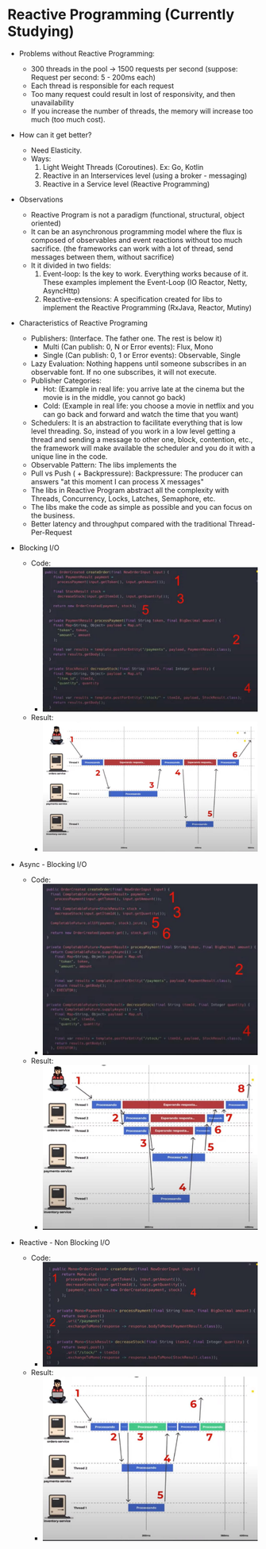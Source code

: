# Reactive Programming (Currently Studying)

- Problems without Reactive Programming:
  * 300 threads in the pool -> 1500 requests per second (suppose: Request per second: 5 - 200ms each)
  * Each thread is responsible for each request
  * Too many request could result in lost of responsivity, and then unavailability
  * If you increase the number of threads, the memory will increase too much (too much cost).
  
- How can it get better?
  * Need Elasticity.
  * Ways:
    1) Light Weight Threads (Coroutines). Ex: Go, Kotlin
    2) Reactive in an Interservices level (using a broker - messaging)
    3) Reactive in a Service level (Reactive Programming)
   
- Observations
  * Reactive Program is not a paradigm (functional, structural, object oriented)
  * It can be an asynchronous programming model where the flux is composed of observables and event reactions without too much sacrifice. (the frameworks can work with a lot of thread, send messages between them, without sacrifice)
  * It it divided in two fields:
    1) Event-loop: Is the key to work. Everything works because of it. These examples implement the Event-Loop (IO Reactor, Netty, AsyncHttp)
    2) Reactive-extensions: A specification created for libs to implement the Reactive Programming (RxJava, Reactor, Mutiny)

- Characteristics of Reactive Programing
  * Publishers: (Interface. The father one. The rest is below it)
     - Multi (Can publish: 0, N or Error events): Flux, Mono
     - Single (Can publish: 0, 1 or Error events): Observable, Single
  * Lazy Evaluation: Nothing happens until someone subscribes in an observable font. If no one subscribes, it will not execute.
  * Publisher Categories:
     - Hot: (Example in real life: you arrive late at the cinema but the movie is in the middle, you cannot go back)
     - Cold: (Example in real life: you choose a movie in netflix and you can go back and forward and watch the time that you want)
  * Schedulers: It is an abstraction to facilitate everything that is low level threading. So, instead of you work in a low level getting a thread and sending a message to other one, block, contention, etc., the framework will make available the scheduler and you do it with a unique line in the code.
  * Observable Pattern: The libs implements the 
  * Pull vs Push ( + Backpressure): Backpressure: The producer can answers "at this moment I can process X messages"
  * The libs in Reactive Program abstract all the complexity with Threads, Concurrency, Locks, Latches, Semaphore, etc.
  * The libs make the code as simple as possible and you can focus on the business.
  * Better latency and throughput compared with the traditional Thread-Per-Request

- Blocking I/O
  * Code:
    - ![](https://github.com/fabiolnh/reactive-programming/blob/main/assets/blocking%20io.jpg?raw=true)
  * Result:
    - ![](https://github.com/fabiolnh/reactive-programming/blob/main/assets/blocking%20io%20-%20result.jpg?raw=true)

- Async - Blocking I/O
  * Code:
    - ![](https://github.com/fabiolnh/reactive-programming/blob/main/assets/async%20-%20blocking%20io.jpg?raw=true)
  * Result:
    - ![](https://github.com/fabiolnh/reactive-programming/blob/main/assets/async%20-%20blocking%20io%20-%20result.jpg?raw=true)

- Reactive - Non Blocking I/O
  * Code: 
    - ![](https://github.com/fabiolnh/reactive-programming/blob/main/assets/reactive%20-%20non%20blocking%20io.jpg?raw=true)
  * Result:
    - ![](https://github.com/fabiolnh/reactive-programming/blob/main/assets/reactive%20-%20non%20blocking%20io%20-%20result.jpg?raw=true)
